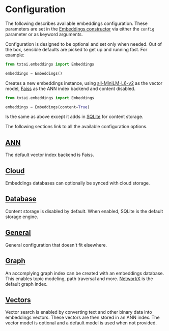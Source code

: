 # Configuration

The following describes available embeddings configuration. These parameters are set in the [Embeddings constructor](../methods#txtai.embeddings.base.Embeddings.__init__) via either the `config` parameter or as keyword arguments.

Configuration is designed to be optional and set only when needed. Out of the box, sensible defaults are picked to get up and running fast. For example:

```python
from txtai.embeddings import Embeddings

embeddings = Embeddings()
```

Creates a new embeddings instance, using [all-MiniLM-L6-v2](https://hf.co/sentence-transformers/all-MiniLM-L6-v2) as the vector model, [Faiss](https://faiss.ai/) as the ANN index backend and content disabled.

```python
from txtai.embeddings import Embeddings

embeddings = Embeddings(content=True)
```

Is the same as above except it adds in [SQLite](https://www.sqlite.org/index.html) for content storage. 

The following sections link to all the available configuration options.

## [ANN](./ann)

The default vector index backend is Faiss.

## [Cloud](./cloud)

Embeddings databases can optionally be synced with cloud storage.

## [Database](./database)

Content storage is disabled by default. When enabled, SQLite is the default storage engine.

## [General](./general)

General configuration that doesn't fit elsewhere.

## [Graph](./graph)

An accomplying graph index can be created with an embeddings database. This enables topic modeling, path traversal and more. [NetworkX](https://github.com/networkx/networkx) is the default graph index.

## [Vectors](./vectors)

Vector search is enabled by converting text and other binary data into embeddings vectors. These vectors are then stored in an ANN index. The vector model is optional and a default model is used when not provided.
